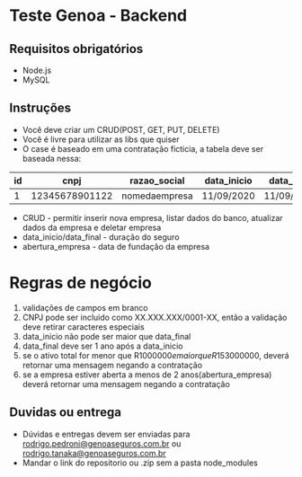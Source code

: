 # Teste Genoa - Backend

## Requisitos obrigatórios

- Node.js
- MySQL

## Instruções

- Você deve criar um CRUD(POST, GET, PUT, DELETE)
- Você é livre para utilizar as libs que quiser
- O case é baseado em uma contratação ficticia, a tabela deve ser baseada nessa:

id | cnpj            | razao_social  | data_inicio | data_final | ativo_total | abertura_empresa
-- | --------------- | ------------  | ----------- | ---------- | ----------- | --------------
1  | 12345678901122  | nomedaempresa | 11/09/2020  | 11/09/2021 | R$1500000   | 10/03/2002

* CRUD - permitir inserir nova empresa, listar dados do banco, atualizar dados da empresa e deletar empresa
* data_inicio/data_final - duração do seguro
* abertura_empresa - data de fundação da empresa

# Regras de negócio
1. validações de campos em branco
2. CNPJ pode ser incluido como XX.XXX.XXX/0001-XX, então a validação deve retirar caracteres especiais
3. data_inicio não pode ser maior que data_final
4. data_final deve ser 1 ano após a data_inicio
5. se o ativo total for menor que R$1000000 e maior que R$153000000, deverá retornar uma mensagem negando a contratação
6. se a empresa estiver aberta a menos de 2 anos(abertura_empresa) deverá retornar uma mensagem negando a contratação

## Duvidas ou entrega

* Dúvidas e entregas devem ser enviadas para rodrigo.pedroni@genoaseguros.com.br ou rodrigo.tanaka@genoaseguros.com.br
* Mandar o link do repositorio ou .zip sem a pasta node_modules
